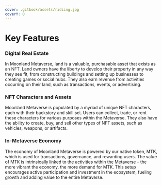 ```yaml
---
cover: .gitbook/assets/ridiing.jpg
coverY: 0
---
```


# Key Features

### Digital Real Estate

In Moonland Metaverse, land is a valuable, purchasable asset that exists as an NFT. Land owners have the liberty to develop their property in any way they see fit, from constructing buildings and setting up businesses to creating games or social hubs. They also earn revenue from activities occurring on their land, such as transactions, events, or advertising.

### NFT Characters and Assets

Moonland Metaverse is populated by a myriad of unique NFT characters, each with their backstory and skill set. Users can collect, trade, or rent these characters for various purposes within the Metaverse. They also have the ability to create, buy, and sell other types of NFT assets, such as vehicles, weapons, or artifacts.

### In-Metaverse Economy

The economy of Moonland Metaverse is powered by our native token, MTK, which is used for transactions, governance, and rewarding users. The value of MTK is intrinsically linked to the activities within the Metaverse - the more vibrant the economy, the more demand for MTK. This setup encourages active participation and investment in the ecosystem, fueling growth and adding value to the entire Metaverse.
